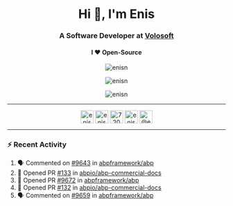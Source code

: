 <h1 align="center">Hi 👋, I'm Enis</h1>
<h3 align="center">A Software Developer at <a href="https://volosoft.com/">Volosoft</a></h3>

<h4 align="center"> I ❤ Open-Source</h4>

<p align="center"> <img src="https://komarev.com/ghpvc/?username=enisn" alt="enisn" /> </p>

<p align="center">
<img src="https://github-readme-stats.vercel.app/api/top-langs/?username=enisn&layout=compact" alt="enisn" />
</p>

<p align="center">
<img src="https://github-readme-stats.vercel.app/api?username=enisn&show_icons=true" alt="enisn" />
</p>

<hr />

<p align="center">
<a href="https://dev.to/enisn" target="blank"><img align="center" src="https://cdn.jsdelivr.net/npm/simple-icons@3.0.1/icons/dev-dot-to.svg" alt="enisn" height="30" width="30" /></a>
<a href="https://twitter.com/enisnecipoglu" target="blank"><img align="center" src="https://cdn.jsdelivr.net/npm/simple-icons@3.0.1/icons/twitter.svg" alt="enisnecipoglu" height="30" width="30" /></a>
<a href="https://stackoverflow.com/users/7200126" target="blank"><img align="center" src="https://cdn.jsdelivr.net/npm/simple-icons@3.0.1/icons/stackoverflow.svg" alt="7200126" height="30" width="30" /></a>
<a href="https://instagram.com/enisnecipoglu" target="blank"><img align="center" src="https://cdn.jsdelivr.net/npm/simple-icons@3.0.1/icons/instagram.svg" alt="enisnecipoglu" height="30" width="30" /></a>
<a href="https://medium.com/@enis.necipoglu" target="blank"><img align="center" src="https://cdn.jsdelivr.net/npm/simple-icons@3.0.1/icons/medium.svg" alt="@enis.necipoglu" height="30" width="30" /></a>
</p>

<hr />

### :zap: Recent Activity

<!--START_SECTION:activity-->
1. 🗣 Commented on [#9643](https://github.com/abpframework/abp/issues/9643) in [abpframework/abp](https://github.com/abpframework/abp)
2. 💪 Opened PR [#133](https://github.com/abpio/abp-commercial-docs/pull/133) in [abpio/abp-commercial-docs](https://github.com/abpio/abp-commercial-docs)
3. 💪 Opened PR [#9672](https://github.com/abpframework/abp/pull/9672) in [abpframework/abp](https://github.com/abpframework/abp)
4. 💪 Opened PR [#132](https://github.com/abpio/abp-commercial-docs/pull/132) in [abpio/abp-commercial-docs](https://github.com/abpio/abp-commercial-docs)
5. 🗣 Commented on [#9659](https://github.com/abpframework/abp/issues/9659) in [abpframework/abp](https://github.com/abpframework/abp)
<!--END_SECTION:activity-->
